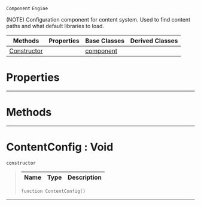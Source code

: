  `Component` `Engine`



(NOTE) Configuration component for content system. Used to find content paths and what default libraries to load.

|Methods|Properties|Base Classes|Derived Classes|
|---|---|---|---|
|[ Constructor](https://github.com/zeroengineteam/ZeroDocs/code_reference/class_reference/contentconfig.markdown#contentconfig-void)| |[component](https://github.com/zeroengineteam/ZeroDocs/code_reference/class_reference/component.markdown)| |


 #  Properties


---  
 #  Methods


---  
 #  ContentConfig : Void

 `constructor`

> 
> |Name|Type|Description|
> |---|---|---|
> ``` lang=cpp, name=Zilch
> function ContentConfig()
> ``` 


---  
 

 